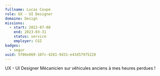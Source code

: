 ```yaml
---
fullname: Lucas Coupé
role: UX - UI Designer
domaine: Design
missions:
  - start: 2022-07-08
    end: 2023-03-31
    status: service
    employer: CGI
badges:
  - segur
uuid: 5f06e869-107c-4281-9d31-e43d57975220
---
```

UX - UI Designer Mécanicien sur véhicules anciens à mes heures perdues !